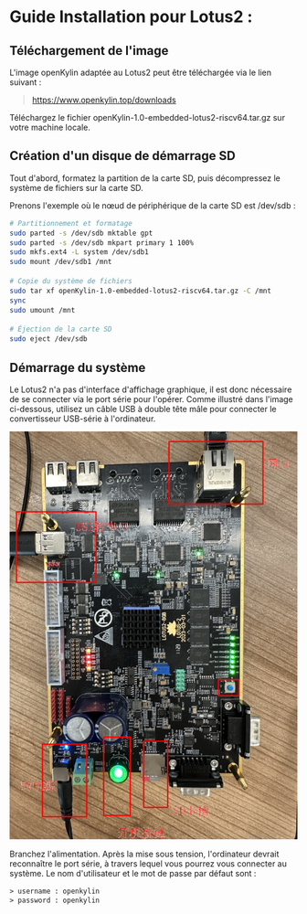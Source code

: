 


# Guide Installation pour Lotus2 :


## Téléchargement de l'image

L'image openKylin adaptée au Lotus2 peut être téléchargée via le lien suivant :
> https://www.openkylin.top/downloads

Téléchargez le fichier openKylin-1.0-embedded-lotus2-riscv64.tar.gz sur votre machine locale.

## Création d'un disque de démarrage SD

Tout d'abord, formatez la partition de la carte SD, puis décompressez le système de fichiers sur la carte SD.

Prenons l'exemple où le nœud de périphérique de la carte SD est /dev/sdb :

```sh
# Partitionnement et formatage
sudo parted -s /dev/sdb mktable gpt
sudo parted -s /dev/sdb mkpart primary 1 100%
sudo mkfs.ext4 -L system /dev/sdb1
sudo mount /dev/sdb1 /mnt

# Copie du système de fichiers
sudo tar xf openKylin-1.0-embedded-lotus2-riscv64.tar.gz -C /mnt
sync
sudo umount /mnt

# Éjection de la carte SD
sudo eject /dev/sdb
```

## Démarrage du système

Le Lotus2 n'a pas d'interface d'affichage graphique, il est donc nécessaire de se connecter via le port série pour l'opérer. Comme illustré dans l'image ci-dessous, utilisez un câble USB à double tête mâle pour connecter le convertisseur USB-série à l'ordinateur.

![Informations sur la carte de développement riscv64 Lotus2](./assets/在Lotus2上安装openKylin/riscv64Lotus2开发板信息.png)

Branchez l'alimentation. Après la mise sous tension, l'ordinateur devrait reconnaître le port série, à travers lequel vous pourrez vous connecter au système. Le nom d'utilisateur et le mot de passe par défaut sont :

```
> username : openkylin
> password : openkylin
```
